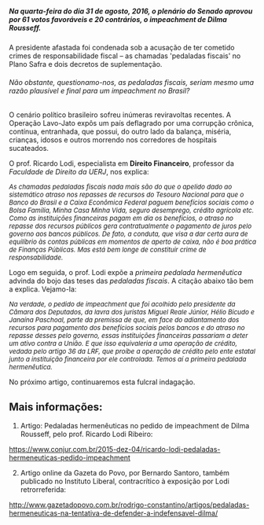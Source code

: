 
##### Na quarta-feira do dia 31 de agosto, 2016, o plenário do Senado aprovou por 61 votos favoráveis e 20 contrários, o impeachment de Dilma Rousseff.

A presidente afastada foi condenada sob a acusação de ter cometido crimes de responsabilidade fiscal – as chamadas 'pedaladas fiscais' no Plano Safra e dois decretos de suplementação.

###### Não obstante, questionamo-nos, as pedaladas fiscais, seriam mesmo uma razão plausível e final para um impeachment no Brasil?

O cenário político brasileiro sofreu inúmeras reviravoltas recentes. A Operação Lavo-Jato expôs um país deflagrado por uma corrupção crônica, contínua, entranhada, que possui, do outro lado da balança, miséria, crianças, idosos e outros morrendo nos corredores de hospitais sucateados.

O prof. Ricardo Lodi, especialista em **Direito Financeiro**, professor da _Faculdade de Direito da UERJ_, nos explica:

<cite style="font-size:small">
As chamadas pedaladas fiscais nada mais são do que o apelido dado ao sistemático atraso nos repasses de recursos do Tesouro Nacional para que o Banco do Brasil e a Caixa Econômica Federal paguem benefícios sociais como o Bolsa Família, Minha Casa Minha Vida, seguro desemprego, crédito agrícola etc. Como as instituições financeiras pagam em dia os benefícios, o atraso no repasse dos recursos públicos gera contratualmente o pagamento de juros pelo governo aos bancos públicos. De fato, a conduta, que visa a dar certa aura de equilíbrio às contas públicas em momentos de aperto de caixa, não é boa prática de Finanças Públicas. Mas está bem longe de constituir crime de responsabilidade. 
</cite>

Logo em seguida, o prof. Lodi expõe a _primeira pedalada hermenêutica_ advinda do bojo das teses das _pedaladas fiscais_. A citação abaixo tão bem a explica. Vejamo-la:

<cite style="font-size:small">
Na verdade, o pedido de impeachment que foi acolhido pelo presidente da Câmara dos Deputados, da lavra dos juristas Miguel Reale Júnior, Hélio Bicudo e Janaína Paschoal, parte da premissa de que, em face do adiantamento dos recursos para pagamento dos benefícios sociais pelos bancos e do atraso no repasse desses pelo governo, essas instituições financeiras passariam a deter um ativo contra a União. E que isso equivaleria a uma operação de crédito, vedada pelo artigo 36 da LRF, que proíbe a operação de crédito pelo ente estatal junto a instituição financeira por ele controlada. Temos aí a primeira pedalada hermenêutica.
</cite>

No próximo artigo, continuaremos esta fulcral indagação.

Mais informações:
-----------------

1) Artigo: Pedaladas hermenêuticas no pedido de impeachment de Dilma Rousseff, pelo prof. Ricardo Lodi Ribeiro:

https://www.conjur.com.br/2015-dez-04/ricardo-lodi-pedaladas-hermeneuticas-pedido-impeachment

2) Artigo online da Gazeta do Povo, por Bernardo Santoro, também publicado no Instituto Liberal, contracrítico à exposição por Lodi retrorreferida:

http://www.gazetadopovo.com.br/rodrigo-constantino/artigos/pedaladas-hermeneuticas-na-tentativa-de-defender-a-indefensavel-dilma/
